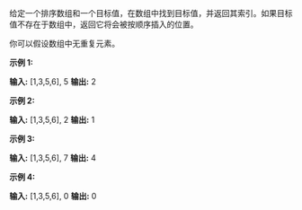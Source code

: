 给定一个排序数组和一个目标值，在数组中找到目标值，并返回其索引。如果目标值不存在于数组中，返回它将会被按顺序插入的位置。

你可以假设数组中无重复元素。

**示例 1:**

**输入:** \[1,3,5,6\], 5
**输出:** 2

**示例 2:**

**输入:** \[1,3,5,6\], 2
**输出:** 1

**示例 3:**

**输入:** \[1,3,5,6\], 7
**输出:** 4

**示例 4:**

**输入:** \[1,3,5,6\], 0
**输出:** 0